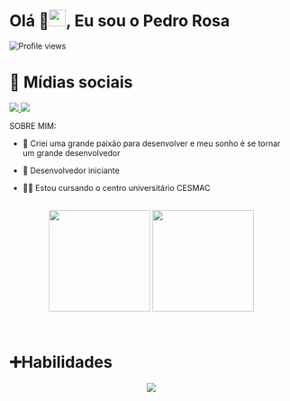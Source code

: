 
  
  
  
  <h1 align="left">Olá 👋<img src="https://raw.githubusercontent.com/kaueMarques/kaueMarques/master/hi.gif" width="30px">, Eu sou o Pedro Rosa </h1>
<p align="left"> <img src="https://komarev.com/ghpvc/?username=devpedrorosa-dev&color=blueviolet&style=for-the-badge" alt="Profile views" /> </p>


<h1>🔔 Mídias sociais </h1>
<div display= inline-block>
<a href = "mailto:phrosa.c@gmail.com"><img src="https://img.shields.io/badge/Gmail-D14836?style=for-the-badge&logo=gmail&logoColor=white" target="_blank">
<a href="https://www.linkedin.com/in/pedro-henrique-rosa-cruz-3901b3269/" target="_blank"><img src="https://img.shields.io/badge/-LinkedIn-%230077B5?style=for-the-badge&logo=linkedin&logoColor=white" target="_blank"></a>

SOBRE MIM:


- 👊 Criei uma grande paixão para desenvolver e meu sonho é se tornar um grande desenvolvedor

- 🚀  Desenvolvedor iniciante

- 👨‍💻  Estou cursando o centro universitário CESMAC



<br>

<div align="center">
<img height="180em" src="https://github-readme-stats.vercel.app/api?username=devpedrorosa&show_icons=true&theme=midnight-purple&include_all_commits=true&count_private=true&bg_color=030303"/>
<img height="180em" src="https://github-readme-stats.vercel.app/api/top-langs/?username=devpedrorosa&layout=compact&langs_count=7&theme=midnight-purple&bg_color=030303"/>
</div>

&nbsp;
<h1>➕Habilidades </h1>
<p align="center">
  <a href="https://skillicons.dev">
    <img src="https://skillicons.dev/icons?i=python,vim,c" />
  </a>
</p>

<br><br>


